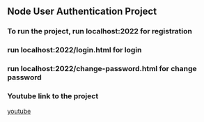 ## Node User Authentication Project

### To run the project, run localhost:2022 for registration

### run localhost:2022/login.html for login

### run localhost:2022/change-password.html for change password

### Youtube link to the project

[youtube](https://www.youtube.com/watch?v=b91XgdyX-SM&t=7s)
